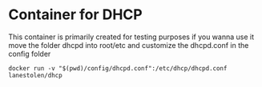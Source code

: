 # Container for DHCP
This container is primarily created for testing purposes if you wanna use it move the folder dhcpd into root/etc and customize the dhcpd.conf in the config folder 
```
docker run -v "$(pwd)/config/dhcpd.conf":/etc/dhcp/dhcpd.conf lanestolen/dhcp
```
